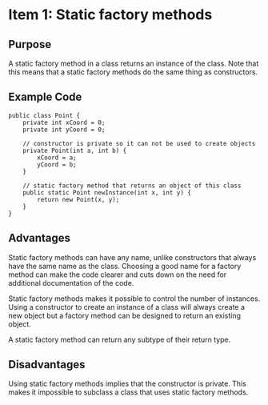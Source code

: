 # Item 1: Static factory methods  
## Purpose  
A static factory method in a class returns an instance of the class. Note that this means that a static factory methods do the same thing as constructors.  

## Example Code  
```  
public class Point {
    private int xCoord = 0;
    private int yCoord = 0;

    // constructor is private so it can not be used to create objects
    private Point(int a, int b) {
        xCoord = a;
        yCoord = b;
    }

	// static factory method that returns an object of this class
	public static Point newInstance(int x, int y) {
		return new Point(x, y);	
	}
}
```

## Advantages  
Static factory methods can have any name, unlike constructors that always have the same name as the class. Choosing a good name for a factory method can make the code clearer and cuts down on the need for additional documentation of the code.  

Static factory methods makes it possible to control the number of instances. Using a constructor to create an instance of a class will always create a new object but a factory method can be designed to return an existing object.  

A static factory method can return any subtype of their return type.  

## Disadvantages  
Using static factory methods implies that the constructor is private. This makes it impossible to subclass a class that uses static factory methods.  